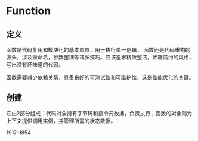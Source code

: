 # Function

## 定义
函数是代码复用和模块化的基本单位，用于执行单一逻辑。
函数还是代码重构的源头，涉及重命名，参数整理等诸多技巧。应该追求精致整洁，优雅简约的风格，写出没有坏味道的代码。

函数需要减少依赖关系，具备良好的可测试性和可维护性，这是性能优化的关键。

## 创建

它由2部分组成：代码对象持有字节码和指令元数据，负责执行；函数的对象则为上下文提供调用实例，并管理所需的状态数据。

1917-1854